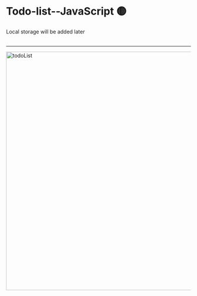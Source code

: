 # Todo-list--JavaScript 🟡
Local storage will be added later
<br>
<br>
<hr>
<img width="650" alt="todoList" src="https://user-images.githubusercontent.com/52817694/178116566-644ab668-f45a-459e-824c-b7307bc9f2bd.png">
